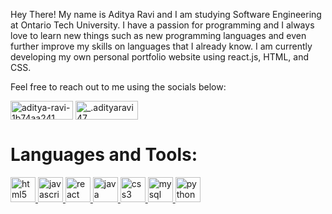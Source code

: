 Hey There! My name is Aditya Ravi and I am studying Software Engineering at Ontario Tech University. I have a passion for programming and I always love to learn new things such as new programming languages and even further improve my skills on languages that I already know. I am currently developing my own personal portfolio website using react.js, HTML, and CSS.

Feel free to reach out to me using the socials below:

<p align="left">
<a href="https://www.linkedin.com/in/aditya-ravi-1b74aa241" target="blank"><img align="center" src="https://img.shields.io/badge/LinkedIn-0077B5?style=for-the-badge&logo=linkedin&logoColor=white" alt="aditya-ravi-1b74aa241" height="30" width="100"/></a>
<a href="https://www.instagram.com/_.adityaravi47" target="blank"><img align="center" src="https://img.shields.io/badge/Instagram-E4405F?style=for-the-badge&logo=instagram&logoColor=white" alt="_.adityaravi47" height="30" width="100"/></a>
</p>

# Languages and Tools:

<a href="https://www.w3schools.com/html/" target="_blank" rel="noreferrer"> <img src="https://cdn.jsdelivr.net/gh/devicons/devicon/icons/html5/html5-original.svg" alt="html5" width="40" height="40"/> </a><a href="https://developer.mozilla.org/en-US/docs/Web/JavaScript" target="_blank" rel="noreferrer"> <img src="https://cdn.jsdelivr.net/gh/devicons/devicon/icons/javascript/javascript-original.svg" alt="javascript" width="40" height="40"/><a href="https://reactjs.org/" target="_blank" rel="noreferrer"> <img src="https://cdn.jsdelivr.net/gh/devicons/devicon/icons/react/react-original.svg" alt="react" width="40" height="40"/> </a><a href="https://www.java.com" target="_blank" rel="noreferrer"> <img src="https://cdn.jsdelivr.net/gh/devicons/devicon/icons/java/java-original.svg" alt="java" width="40" height="40"/> </a><a href="https://www.w3schools.com/css/" target="_blank" rel="noreferrer"> <img src="https://cdn.jsdelivr.net/gh/devicons/devicon/icons/css3/css3-original.svg" alt="css3" width="40" height="40"/> </a><a href="https://www.mysql.com/" target="_blank" rel="noreferrer"> <img src="https://cdn.jsdelivr.net/gh/devicons/devicon/icons/mysql/mysql-original.svg" alt="mysql" width="40" height="40"/> </a><a href="https://www.python.org/" target="_blank" rel="noreferrer"> <img src="https://cdn.jsdelivr.net/gh/devicons/devicon/icons/python/python-original.svg" alt="python" width="40" height="40"/> </a>
